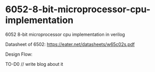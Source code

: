 # 6052-8-bit-microprocessor-cpu-implementation
6052 8-bit microprocessor cpu implementation in verilog

Datasheet of 6502: https://eater.net/datasheets/w65c02s.pdf

Design Flow: 


TO-D0
// write blog about it 
